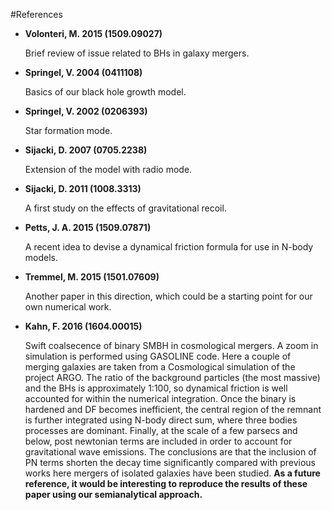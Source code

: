 #References


* **Volonteri, M. 2015 (1509.09027)**

    Brief review of issue related to BHs in galaxy mergers.

* **Springel, V. 2004 (0411108)**

    Basics of our black hole growth model.

* **Springel, V. 2002 (0206393)**
    
    Star formation mode.

* **Sijacki, D. 2007 (0705.2238)**

    Extension of the model with radio mode.

* **Sijacki, D. 2011 (1008.3313)**

    A first study on the effects of gravitational recoil.

* **Petts, J. A. 2015 (1509.07871)**

    A recent idea to devise a dynamical friction formula for use in N-body models.

* **Tremmel, M. 2015 (1501.07609)**

    Another paper in this direction, which could be a starting point for our own numerical work.

* **Kahn, F. 2016 (1604.00015)**

    Swift coalsecence of binary SMBH in cosmological mergers. A zoom in simulation is performed
    using GASOLINE code. Here a couple of merging galaxies are taken from a Cosmological simulation
    of the project ARGO. The ratio of the background particles (the most massive) and the BHs is 
    approximately 1:100, so dynamical friction is well accounted for within the numerical integration.
    Once the binary is hardened and DF becomes inefficient, the central region of the remnant is 
    further integrated using N-body direct sum, where three bodies processes are dominant. Finally,
    at the scale of a few parsecs and below, post newtonian terms are included in order to account
    for gravitational wave emissions. The conclusions are that the inclusion of PN terms shorten the
    decay time significantly compared with previous works here mergers of isolated galaxies have been
    studied. **As a future reference, it would be interesting to reproduce the results of these paper
    using our semianalytical approach.**